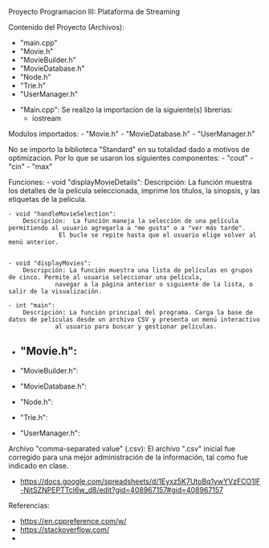 Proyecto Programacion III: Plataforma de Streaming

Contenido del Proyecto (Archivos):
- "main.cpp"
- "Movie.h"
- "MovieBuilder.h"
- "MovieDatabase.h"
- "Node.h"
- "Trie.h"
- "UserManager.h"


* "Main.cpp":
Se realizo la importacion de la siguiente(s) librerias:
	- iostream

Modulos importados:
	- "Movie.h"
	- "MovieDatabase.h"
	- "UserManager.h"

No se importo la biblioteca "Standard" en su totalidad dado a motivos de optimizacion. Por lo que se usaron los siguientes componentes:
	- "cout"
	- "cin"
	- "max"

Funciones: 
	- void "displayMovieDetails":
		Descripción: La función muestra los detalles de la película seleccionada, imprime los títulos, la sinopsis, y las etiquetas de la película.

	- void "handleMovieSelection":
		Descripción:  La función maneja la selección de una película permitiendo al usuario agregarla a "me gusta" o a "ver más tarde".
			      El bucle se repite hasta que el usuario elige volver al menú anterior.

		
	- void "displayMovies":
		Descripción: La función muestra una lista de películas en grupos de cinco. Permite al usuario seleccionar una película,
			     navegar a la página anterior o siguiente de la lista, o salir de la visualización.
		
	- int "main":
		Descripción: La función principal del programa. Carga la base de datos de películas desde un archivo CSV y presenta un menú interactivo
			     al usuario para buscar y gestionar películas.
		

* "Movie.h":
	- 


* "MovieBuilder.h":


* "MovieDatabase.h":


* "Node.h":


* "Trie.h":


* "UserManager.h":



Archivo "comma-separated value" (.csv):
El archivo ".csv" inicial fue corregido para una mejor administración de la información, tal como fue indicado en clase.

- https://docs.google.com/spreadsheets/d/1Eyxz5K7UtoBq1ywYVzFCO1lF-NjtSZNPEPTTcI6w_d8/edit?gid=408967157#gid=408967157

Referencias:
- https://en.cppreference.com/w/
- https://stackoverflow.com/
- 
